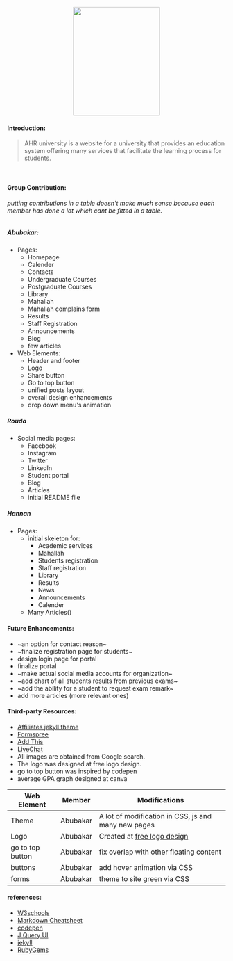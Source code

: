 <p align="center">
  <img width="200" height="250" src="https://raw.githubusercontent.com/ahr-university/site/master/assets/images/logo.png">
</p>

#### Introduction:
> AHR university is a website for a university that provides an education system offering many services that facilitate the learning process for students. 

<br>

#### Group Contribution:

###### putting contributions in a table doesn't make much sense because each member has done a lot which cant be fitted in a table.  

##### Abubakar:
 - Pages:
 	* Homepage
 	* Calender
 	* Contacts
 	* Undergraduate Courses
 	* Postgraduate Courses
 	* Library
 	* Mahallah
 	* Mahallah complains form 
 	* Results
 	* Staff Registration
 	* Announcements
 	* Blog
 	* few articles
 - Web Elements:
 	* Header and footer
 	* Logo
 	* Share button
 	* Go to top button
 	* unified posts layout
 	* overall design enhancements
 	* drop down menu's animation

##### Rouda
 - Social media pages:
 	* Facebook
 	* Instagram
 	* Twitter
 	* LinkedIn
 	* Student portal
 	* Blog
 	* Articles
 	* initial README file

##### Hannan
 - Pages:
 	* initial skeleton for:
 		+ Academic services
 		+ Mahallah
 		+ Students registration
 		+ Staff registration
 		+ Library
 		+ Results
 		+ News
 		+ Announcements
 		+ Calender
 	* Many Articles()

#### Future Enhancements:
- ~an option for contact reason~
- ~finalize registration page for students~
- design login page for portal
- finalize portal
- ~make actual social media accounts for organization~
- ~add chart of all students results from previous exams~
- ~add the ability for a student to request exam remark~
- add more articles (more relevant ones)

#### Third-party Resources:

- [Affiliates jekyll theme](https://github.com/wowthemesnet/affiliates-jekyll-theme)
- [Formspree](https://formspree.io/)
- [Add This](https://www.addthis.com/)
- [LiveChat](https://livechatinc.com/)
- All images are obtained from Google search.
- The logo was designed at free logo design.
- go to top button was inspired by codepen
- average GPA graph designed at canva

| Web Element | Member | Modifications |
|---|---|---|
| Theme | Abubakar | A lot of modification in CSS, js and many new pages |
| Logo | Abubakar  | Created at [free logo design](freelogodesign.com)  |
|  go to top button |  Abubakar | fix overlap with other floating content  |
|  buttons |  Abubakar |  add hover animation via CSS |
|  forms |  Abubakar |  theme to site green via CSS |


#### references:
- [W3schools](https://www.w3schools.com/)
- [Markdown Cheatsheet](https://github.com/adam-p/markdown-here/wiki/Markdown-Cheatsheet)
- [codepen](https://codepen.io/)
- [J Query UI](https://jqueryui.com/)
- [jekyll](https://jekyllrb.com/)
- [RubyGems](https://rubygems.org/)
